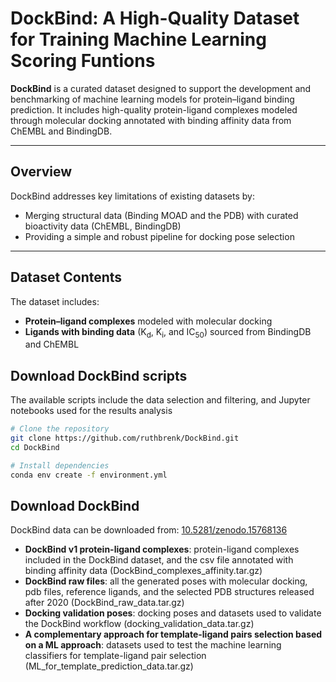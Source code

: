 # DockBind: A High-Quality Dataset for Training Machine Learning Scoring Funtions

**DockBind** is a curated dataset designed to support the development and benchmarking of machine learning models for protein–ligand binding prediction. 
It includes high-quality protein-ligand complexes modeled through molecular docking annotated with binding affinity data from ChEMBL and BindingDB.

---

## Overview


DockBind addresses key limitations of existing datasets by:
- Merging structural data (Binding MOAD and the PDB) with curated bioactivity data (ChEMBL, BindingDB)
- Providing a simple and robust pipeline for docking pose selection

---

## Dataset Contents

The dataset includes:

- **Protein–ligand complexes** modeled with molecular docking
- **Ligands with binding data** (K<sub>d</sub>, K<sub>i</sub>, and IC<sub>50</sub>) sourced from BindingDB and ChEMBL

## Download DockBind scripts

The available scripts include the data selection and filtering, and Jupyter notebooks used for the results analysis


```bash
# Clone the repository
git clone https://github.com/ruthbrenk/DockBind.git
cd DockBind

# Install dependencies
conda env create -f environment.yml
```

## Download DockBind
DockBind data can be downloaded from: [10.5281/zenodo.15768136](https://doi.org/10.5281/zenodo.15768136)

- **DockBind v1 protein-ligand complexes**: protein-ligand complexes included in the DockBind dataset, and the csv file annotated with binding affinity data (DockBind\_complexes\_affinity.tar.gz)
- **DockBind raw files**: all the generated poses with molecular docking, pdb files, reference ligands, and the selected PDB structures released after 2020 (DockBind\_raw\_data.tar.gz)
- **Docking validation poses**: docking poses and datasets used to validate the DockBind workflow (docking\_validation\_data.tar.gz)
- **A complementary approach for template-ligand pairs selection based on a ML approach**: datasets used to test the machine learning classifiers for template-ligand pair selection (ML\_for\_template\_prediction\_data.tar.gz)
